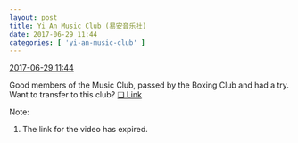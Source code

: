 ```yaml
---
layout: post
title: Yi An Music Club (易安音乐社)
date: 2017-06-29 11:44
categories: [ 'yi-an-music-club' ]
---
```


<div class="weibo-info">
  <a href="http://weibo.com/6094546964/Fa2Q5uUcU">2017-06-29 11:44</a>
</div>

Good members of the Music Club, passed by the Boxing Club and had a try. Want to transfer to this club? [❏ Link](http://t.cn/RoTvqYn)

<!-- more -->

Note:
1. The link for the video has expired.
